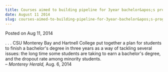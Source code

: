 ```yaml
---
title: Courses aimed to building pipeline for 3year bachelor&apos;s program
date: August 11 2014
slug: courses-aimed-to-building-pipeline-for-3year-bachelor&apos;s-program
---
```


 



<span class="date">Posted on Aug 11, 2014    </span>
<p>. . . CSU Monterey Bay and Hartnell College put together a plan
for students to finish a bachelor&apos;s degree in three years as a way
of tackling several issues: the long time some students are taking
to earn a bachelor&apos;s degree, and the dropout rate among minority
students.<br>
&#x2013; <em>Monterey Herald,</em> Aug. 6, 2014</br></p>





```
